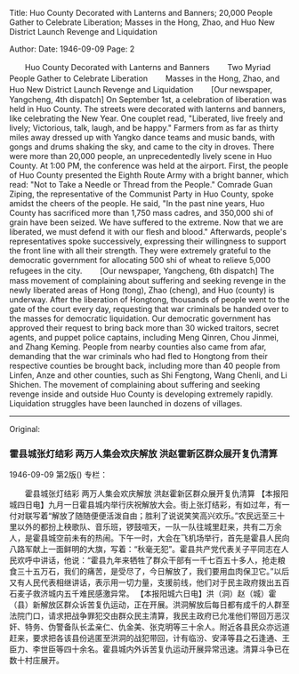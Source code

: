 Title: Huo County Decorated with Lanterns and Banners; 20,000 People Gather to Celebrate Liberation; Masses in the Hong, Zhao, and Huo New District Launch Revenge and Liquidation

Author: 
Date: 1946-09-09
Page: 2

　　Huo County Decorated with Lanterns and Banners
　　Two Myriad People Gather to Celebrate Liberation
　　Masses in the Hong, Zhao, and Huo New District Launch Revenge and Liquidation
　　[Our newspaper, Yangcheng, 4th dispatch] On September 1st, a celebration of liberation was held in Huo County. The streets were decorated with lanterns and banners, like celebrating the New Year. One couplet read, "Liberated, live freely and lively; Victorious, talk, laugh, and be happy." Farmers from as far as thirty miles away dressed up with Yangko dance teams and music bands, with gongs and drums shaking the sky, and came to the city in droves. There were more than 20,000 people, an unprecedentedly lively scene in Huo County. At 1:00 PM, the conference was held at the airport. First, the people of Huo County presented the Eighth Route Army with a bright banner, which read: "Not to Take a Needle or Thread from the People." Comrade Guan Ziping, the representative of the Communist Party in Huo County, spoke amidst the cheers of the people. He said, "In the past nine years, Huo County has sacrificed more than 1,750 mass cadres, and 350,000 shi of grain have been seized. We have suffered to the extreme. Now that we are liberated, we must defend it with our flesh and blood." Afterwards, people's representatives spoke successively, expressing their willingness to support the front line with all their strength. They were extremely grateful to the democratic government for allocating 500 shi of wheat to relieve 5,000 refugees in the city.
　　[Our newspaper, Yangcheng, 6th dispatch] The mass movement of complaining about suffering and seeking revenge in the newly liberated areas of Hong (tong), Zhao (cheng), and Huo (county) is underway. After the liberation of Hongtong, thousands of people went to the gate of the court every day, requesting that war criminals be handed over to the masses for democratic liquidation. Our democratic government has approved their request to bring back more than 30 wicked traitors, secret agents, and puppet police captains, including Meng Qinren, Chou Jinmei, and Zhang Keming. People from nearby counties also came from afar, demanding that the war criminals who had fled to Hongtong from their respective counties be brought back, including more than 40 people from Linfen, Anze and other counties, such as Shi Fengtong, Wang Chenli, and Li Shichen. The movement of complaining about suffering and seeking revenge inside and outside Huo County is developing extremely rapidly. Liquidation struggles have been launched in dozens of villages.



<hr /> 

Original: 


### 霍县城张灯结彩  两万人集会欢庆解放  洪赵霍新区群众展开复仇清算

1946-09-09
第2版()
专栏：

　　霍县城张灯结彩
    两万人集会欢庆解放
    洪赵霍新区群众展开复仇清算
    【本报阳城四日电】九月一日霍县城内举行庆祝解放大会。街上张灯结彩，有如过年，有一付对联写着“解放了随随便便活泼自由；胜利了说说笑笑高兴欢乐。”农民远至三十里以外的都扮上秧歌队、音乐班，锣鼓喧天，一队一队往城里赶来，共有二万余人，是霍县城空前未有的热闹。下午一时，大会在飞机场举行，首先是霍县人民向八路军献上一面鲜明的大旗，写着：“秋毫无犯”。霍县共产党代表关子平同志在人民欢呼中讲话，他说：“霍县九年来牺牲了群众干部有一千七百五十多人，抢走粮食三十五万石，我们的痛苦，是受尽了，今日解放了，我们要用血肉保卫它。”以后又有人民代表相继讲话，表示用一切力量，支援前线，他们对于民主政府拨出五百石麦子救济城内五千难民感激异常。
    【本报阳城六日电】洪（洞）赵（城）霍（县）新解放区群众诉苦复仇运动，正在开展。洪洞解放后每日都有成千的人群至法院门口，请求把战争罪犯交由群众民主清算，我民主政府已允准他们带回万恶汉奸、特务、伪警备队长孟亲仁、仇金美、张克明等三十余人。附近各县民众亦远道赶来，要求把各该县份逃匿至洪洞的战犯带回，计有临汾、安泽等县之石逢通、王臣力、李世臣等四十余名。霍县城内外诉苦复仇运动开展异常迅速。清算斗争已在数十村庄展开。

